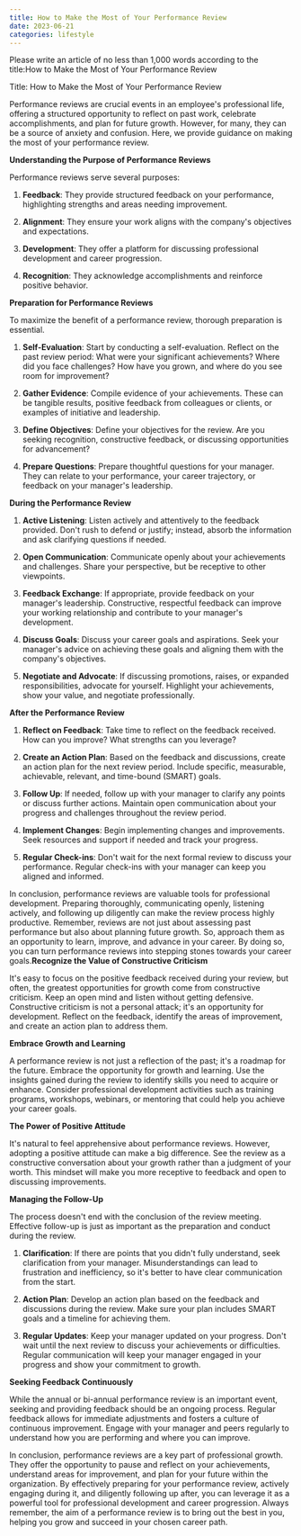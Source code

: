 ```yaml
---
title: How to Make the Most of Your Performance Review
date: 2023-06-21
categories: lifestyle
---
```


Please write an article of no less than 1,000 words according to the title:How to Make the Most of Your Performance Review

Title: How to Make the Most of Your Performance Review

Performance reviews are crucial events in an employee's professional life, offering a structured opportunity to reflect on past work, celebrate accomplishments, and plan for future growth. However, for many, they can be a source of anxiety and confusion. Here, we provide guidance on making the most of your performance review.

**Understanding the Purpose of Performance Reviews**

Performance reviews serve several purposes:

1. **Feedback**: They provide structured feedback on your performance, highlighting strengths and areas needing improvement.

2. **Alignment**: They ensure your work aligns with the company's objectives and expectations.

3. **Development**: They offer a platform for discussing professional development and career progression.

4. **Recognition**: They acknowledge accomplishments and reinforce positive behavior.

**Preparation for Performance Reviews**

To maximize the benefit of a performance review, thorough preparation is essential.

1. **Self-Evaluation**: Start by conducting a self-evaluation. Reflect on the past review period: What were your significant achievements? Where did you face challenges? How have you grown, and where do you see room for improvement?

2. **Gather Evidence**: Compile evidence of your achievements. These can be tangible results, positive feedback from colleagues or clients, or examples of initiative and leadership.

3. **Define Objectives**: Define your objectives for the review. Are you seeking recognition, constructive feedback, or discussing opportunities for advancement?

4. **Prepare Questions**: Prepare thoughtful questions for your manager. They can relate to your performance, your career trajectory, or feedback on your manager's leadership.

**During the Performance Review**

1. **Active Listening**: Listen actively and attentively to the feedback provided. Don't rush to defend or justify; instead, absorb the information and ask clarifying questions if needed.

2. **Open Communication**: Communicate openly about your achievements and challenges. Share your perspective, but be receptive to other viewpoints.

3. **Feedback Exchange**: If appropriate, provide feedback on your manager's leadership. Constructive, respectful feedback can improve your working relationship and contribute to your manager's development.

4. **Discuss Goals**: Discuss your career goals and aspirations. Seek your manager's advice on achieving these goals and aligning them with the company's objectives.

5. **Negotiate and Advocate**: If discussing promotions, raises, or expanded responsibilities, advocate for yourself. Highlight your achievements, show your value, and negotiate professionally.

**After the Performance Review**

1. **Reflect on Feedback**: Take time to reflect on the feedback received. How can you improve? What strengths can you leverage?

2. **Create an Action Plan**: Based on the feedback and discussions, create an action plan for the next review period. Include specific, measurable, achievable, relevant, and time-bound (SMART) goals.

3. **Follow Up**: If needed, follow up with your manager to clarify any points or discuss further actions. Maintain open communication about your progress and challenges throughout the review period.

4. **Implement Changes**: Begin implementing changes and improvements. Seek resources and support if needed and track your progress.

5. **Regular Check-ins**: Don't wait for the next formal review to discuss your performance. Regular check-ins with your manager can keep you aligned and informed.

In conclusion, performance reviews are valuable tools for professional development. Preparing thoroughly, communicating openly, listening actively, and following up diligently can make the review process highly productive. Remember, reviews are not just about assessing past performance but also about planning future growth. So, approach them as an opportunity to learn, improve, and advance in your career. By doing so, you can turn performance reviews into stepping stones towards your career goals.**Recognize the Value of Constructive Criticism**

It's easy to focus on the positive feedback received during your review, but often, the greatest opportunities for growth come from constructive criticism. Keep an open mind and listen without getting defensive. Constructive criticism is not a personal attack; it's an opportunity for development. Reflect on the feedback, identify the areas of improvement, and create an action plan to address them.

**Embrace Growth and Learning**

A performance review is not just a reflection of the past; it's a roadmap for the future. Embrace the opportunity for growth and learning. Use the insights gained during the review to identify skills you need to acquire or enhance. Consider professional development activities such as training programs, workshops, webinars, or mentoring that could help you achieve your career goals.

**The Power of Positive Attitude**

It's natural to feel apprehensive about performance reviews. However, adopting a positive attitude can make a big difference. See the review as a constructive conversation about your growth rather than a judgment of your worth. This mindset will make you more receptive to feedback and open to discussing improvements.

**Managing the Follow-Up**

The process doesn't end with the conclusion of the review meeting. Effective follow-up is just as important as the preparation and conduct during the review.

1. **Clarification**: If there are points that you didn't fully understand, seek clarification from your manager. Misunderstandings can lead to frustration and inefficiency, so it's better to have clear communication from the start.

2. **Action Plan**: Develop an action plan based on the feedback and discussions during the review. Make sure your plan includes SMART goals and a timeline for achieving them.

3. **Regular Updates**: Keep your manager updated on your progress. Don't wait until the next review to discuss your achievements or difficulties. Regular communication will keep your manager engaged in your progress and show your commitment to growth.

**Seeking Feedback Continuously**

While the annual or bi-annual performance review is an important event, seeking and providing feedback should be an ongoing process. Regular feedback allows for immediate adjustments and fosters a culture of continuous improvement. Engage with your manager and peers regularly to understand how you are performing and where you can improve.

In conclusion, performance reviews are a key part of professional growth. They offer the opportunity to pause and reflect on your achievements, understand areas for improvement, and plan for your future within the organization. By effectively preparing for your performance review, actively engaging during it, and diligently following up after, you can leverage it as a powerful tool for professional development and career progression. Always remember, the aim of a performance review is to bring out the best in you, helping you grow and succeed in your chosen career path.